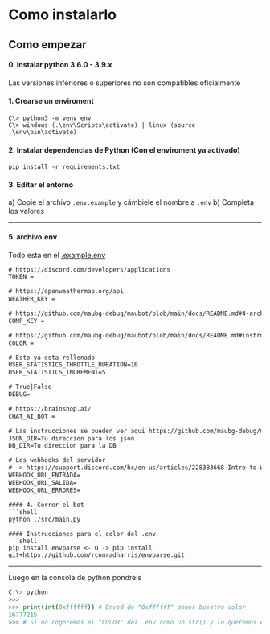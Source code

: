# Como instalarlo

## Como empezar

#### 0. Instalar python 3.6.0 - 3.9.x
Las versiones inferiores o superiores no son compatibles oficialmente

#### 1. Crearse un enviroment
```
C\> python3 -m venv env
C\> windows (.\env\Scripts\activate) | linux (source .\env\bin\activate)
```

#### 2. Instalar dependencias de Python (Con el enviroment ya activado)
```
pip install -r requirements.txt
```

#### 3. Editar el entorno
a) Copie el archivo `.env.example` y cámbiele el nombre a `.env`
b) Completa los valores

---
#### 5. archivo.env
Todo esta en el [.example.env](https://github.com/maubg-debug/maubot/blob/main/.example.env)
```txt
# https://discord.com/developers/applications
TOKEN = 

# https://openweathermap.org/api
WEATHER_KEY =

# https://github.com/maubg-debug/maubot/blob/main/docs/README.md#4-archivoenv 
COMP_KEY =

# https://github.com/maubg-debug/maubot/blob/main/docs/README.md#instrucciones-para-el-color-del-env 
COLOR = 

# Esto ya esta rellenado
USER_STATISTICS_THROTTLE_DURATION=10
USER_STATISTICS_INCREMENT=5

# True|False
DEBUG=

# https://brainshop.ai/
CHAT_AI_BOT = 

# Las instrucciones se pueden ver aqui https://github.com/maubg-debug/maubot/tree/main/data#instalacion-de-data
JSON_DIR=Tu direccion para los json
DB_DIR=Tu direccion para la DB

# Los webhooks del servidor
# -> https://support.discord.com/hc/en-us/articles/228383668-Intro-to-Webhooks
WEBHOOK_URL_ENTRADA=
WEBHOOK_URL_SALIDA=
WEBHOOK_URL_ERRORES=

#### 4. Correr el bot
```shell
python ./src/main.py
```

```
#### Instrucciones para el color del .env
```shell
pip install envparse <- O -> pip install git+https://github.com/rconradharris/envparse.git
```
---
Luego en la consola de python pondreis
```python
C:\> python
>>>
>>> print(int(0xffffff)) # Enved de "0xffffff" poner buestro color
16777215
>>> # Si no cogeremos el "COLOR" del .env como un str() y lo queremos en int() para el embed
```
